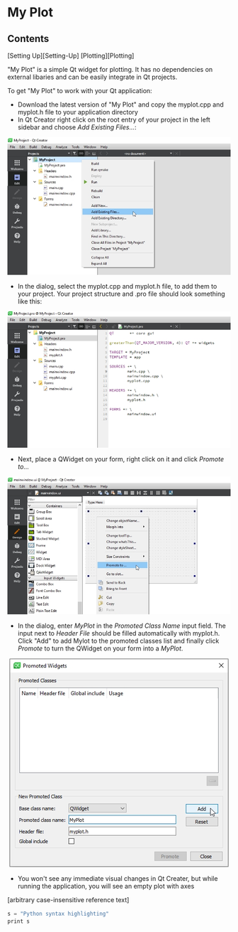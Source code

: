 # My Plot

## Contents

[Setting Up][Setting-Up]
[Plotting][Plotting]

"My Plot" is a simple Qt widget for plotting. It has no dependencies  on external libaries and can be easily integrate in Qt projects. 

To get "My Plot" to work with your Qt application:

- Download the latest version of "My Plot" and copy the myplot.cpp and myplot.h file to your application directory
- In Qt Creator right click on the root entry of your project in the left sidebar and choose *Add Existing Files...*:

<p align="center">
  <img src="Screenshots/My-Plot-01.jpg">
</p>

- In the dialog, select the myplot.cpp and myplot.h file, to add them to your project. Your project structure and .pro file should look something like this:
<p align="center"><img src="Screenshots/My-Plot-02.jpg"></p>

- Next, place a QWidget on your form, right click on it and click *Promote to...* <br>
<p align="center"><img src="Screenshots/My-Plot-03.jpg"></p>

- In the dialog, enter *MyPlot* in the *Promoted Class Name* input field. The input next to *Header File* should be filled automatically with myplot.h. Click "Add" to add Mylot to the promoted classes list and finally click *Promote* to turn the QWidget on your form into a *MyPlot*.
<p align="center"><img src="Screenshots/My-Plot-04.jpg"></p>

- You won't see any immediate visual changes in Qt Creater, but while running the application, you will see an empty plot with axes


[arbitrary case-insensitive reference text]

```c++
s = "Python syntax highlighting"
print s
